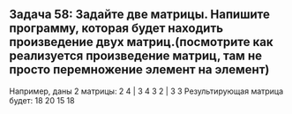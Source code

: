 ## Задача 58: Задайте две матрицы. Напишите программу, которая будет находить произведение двух матриц.(посмотрите как реализуется произведение матриц, там не просто перемножение элемент на элемент)
Например, даны 2 матрицы:
2 4 | 3 4
3 2 | 3 3
Результирующая матрица будет:
18 20
15 18